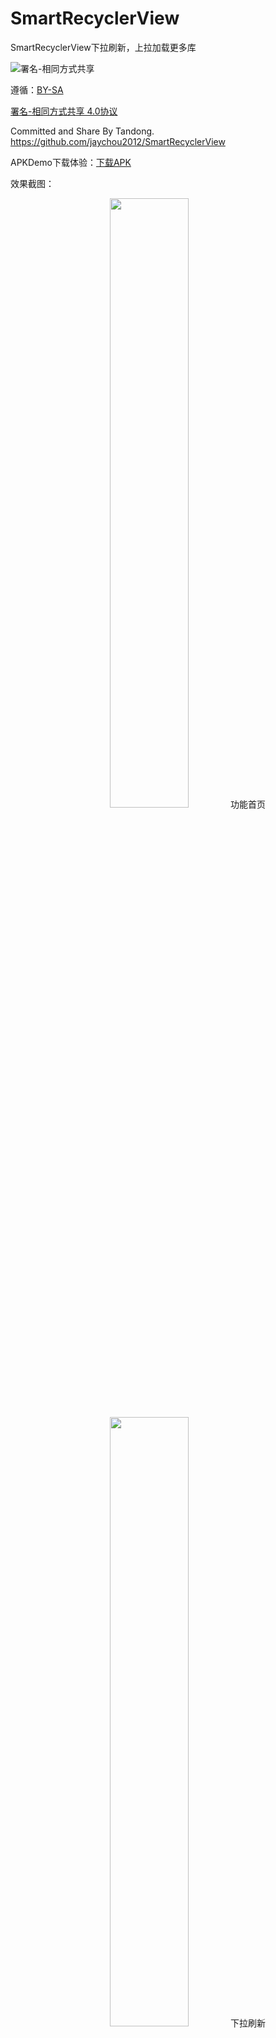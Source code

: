 # SmartRecyclerView
SmartRecyclerView下拉刷新，上拉加载更多库

![署名-相同方式共享](https://licensebuttons.net/l/by-sa/3.0/88x31.png)  
  
遵循：[BY-SA](https://creativecommons.org/licenses/by-nc-sa/4.0/)  

[署名-相同方式共享  4.0协议](https://creativecommons.org/licenses/by-sa/4.0/)  


Committed and Share By Tandong.
https://github.com/jaychou2012/SmartRecyclerView

APKDemo下载体验：[下载APK](https://github.com/zuichu/SmartRecyclerView/blob/master/app-debug.apk) 

效果截图：

<center>
<img src="https://github.com/zuichutech/Resource/blob/master/Screenshot_20170306-194034.png" width="50%" height="50%"/>
功能首页
</center>


<center>
<img src="https://github.com/zuichutech/Resource/blob/master/device-2017-03-06-194209.png" width="50%" height="50%"/>
下拉刷新
</center>


<center>
<img src="https://github.com/zuichutech/Resource/blob/master/device-2017-03-06-194244.png" width="50%" height="50%"/>
正在加载
</center>

<center>
<img src="https://github.com/zuichutech/Resource/blob/master/Screenshot_20170306-194112.png" width="50%" height="50%"/>
没有更多数据
</center>



![有Header](https://github.com/zuichutech/Resource/blob/master/device-2017-03-06-194319.png)  

![空数据](https://github.com/zuichutech/Resource/blob/master/device-2017-03-06-194331.png)  

![多种布局](https://github.com/zuichutech/Resource/blob/master/device-2017-03-06-194350.png)  

![多种布局](https://github.com/zuichutech/Resource/blob/master/device-2017-03-06-194350.png) 

视频演示：

<video id="video" controls="" preload="none" poster="http://media.w3.org/2010/05/sintel/poster.png">
      <source id="mp4" src="https://github.com/zuichutech/Resource/blob/master/device-2017-03-06-194506.mp4" type="video/mp4">
      <p>视频演示.</p>
    </video>
